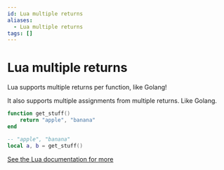 ```yaml
---
id: Lua multiple returns
aliases:
  - Lua multiple returns
tags: []
---
```


# Lua multiple returns

Lua supports multiple returns per function, like Golang!

It also supports multiple assignments from multiple returns. Like Golang.

```lua
function get_stuff()
    return "apple", "banana"
end

-- "apple", "banana"
local a, b = get_stuff()
```

[See the Lua documentation for more](https://www.lua.org/pil/5.1.html)
